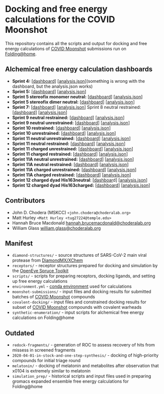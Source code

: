 # Docking and free energy calculations for the COVID Moonshot

This repository contains all the scripts and output for docking and free energy calculations of [COVID Moonshot](https://covid.postera.ai/covid) submissions run on [Folding@home](http://foldingathome.org).

## Alchemical free energy calculation dashboards
* **Sprint 4:** [[dashboard](https://fah-public-data-covid19-moonshot-sprints.s3.us-east-2.amazonaws.com/dashboards/sprint-4/2020-09-06-ugi-tBu-x3110-3v3m-2020-04-Jacobs/index.html)] [[analysis.json](https://fah-public-data-covid19-moonshot-sprints.s3.us-east-2.amazonaws.com/dashboards/sprint-4/2020-09-06-ugi-tBu-x3110-3v3m-2020-04-Jacobs/analysis.json)](something is wrong with the dashboard, but the analysis.json works)
* **Sprint 5:** [[dashboard](https://fah-public-data-covid19-moonshot-sprints.s3.us-east-2.amazonaws.com/dashboards/sprint-5/sprint-5-x12073-monomer-neutral/index.html)] [[analysis.json](https://fah-public-data-covid19-moonshot-sprints.s3.us-east-2.amazonaws.com/dashboards/sprint-5/sprint-5-x12073-monomer-neutral/analysis.json)]
* **Sprint 5 stereofix monomer neutral:** [[dashboard](https://fah-public-data-covid19-moonshot-sprints.s3.us-east-2.amazonaws.com/dashboards/sprint-5/sprint-5-stereofix-x11498-monomer-neutral/index.html)] [[analysis.json](https://fah-public-data-covid19-moonshot-sprints.s3.us-east-2.amazonaws.com/dashboards/sprint-5/sprint-5-stereofix-x11498-monomer-neutral/analysis.json)]
* **Sprint 5 stereofix dimer neutral:** [[dashboard](https://fah-public-data-covid19-moonshot-sprints.s3.us-east-2.amazonaws.com/dashboards/sprint-5/sprint-5-stereofix-x11498-dimer-neutral/index.html)] [[analysis.json](https://fah-public-data-covid19-moonshot-sprints.s3.us-east-2.amazonaws.com/dashboards/sprint-5/sprint-5-stereofix-x11498-dimer-neutral/analysis.json)]
* **Sprint 7:** [[dashboard](https://fah-public-data-covid19-moonshot-sprints.s3.us-east-2.amazonaws.com/dashboards/sprint-7/sprint-7-2021-05-11-stereofilter-P0033-dimer-neutral-restrained/index.html)] [[analysis.json](https://fah-public-data-covid19-moonshot-sprints.s3.us-east-2.amazonaws.com/dashboards/sprint-7/sprint-7-2021-05-11-stereofilter-P0033-dimer-neutral-restrained/analysis.json)]
Sprint 8 neutral restrained: [[dashboard](https://fah-public-data-covid19-moonshot-sprints.s3.us-east-2.amazonaws.com/dashboards/sprint-8/sprint-8-2021-05-30-P0157-dimer-neutral-restrained/index.html)] [[analysis.json](https://fah-public-data-covid19-moonshot-sprints.s3.us-east-2.amazonaws.com/dashboards/sprint-8/sprint-8-2021-05-30-P0157-dimer-neutral-restrained/analysis.json)]
* **Sprint 9 neutral restrained:** [[dashboard](https://fah-public-data-covid19-moonshot-sprints.s3.us-east-2.amazonaws.com/dashboards/sprint-9/sprint-9-2021-06-14-x10959-dimer-neutral-restrained/index.html)] [[analysis.json](https://fah-public-data-covid19-moonshot-sprints.s3.us-east-2.amazonaws.com/dashboards/sprint-9/sprint-9-2021-06-14-x10959-dimer-neutral-restrained/analysis.json)]
* **Sprint 9 neutral unrestrained:** [[dashboard](https://fah-public-data-covid19-moonshot-sprints.s3.us-east-2.amazonaws.com/dashboards/sprint-9/sprint-9-2021-06-14-x10959-dimer-neutral-unrestrained/index.html)] [[analysis.json](https://fah-public-data-covid19-moonshot-sprints.s3.us-east-2.amazonaws.com/dashboards/sprint-9/sprint-9-2021-06-14-x10959-dimer-neutral-unrestrained/analysis.json)]
* **Sprint 10 restrained:** [[dashboard](https://fah-public-data-covid19-moonshot-sprints.s3.us-east-2.amazonaws.com/dashboards/sprint-10/sprint-10-2021-07-26-x10959-dimer-neutral-restrained/index.html)] [[analysis.json](https://fah-public-data-covid19-moonshot-sprints.s3.us-east-2.amazonaws.com/dashboards/sprint-10/sprint-10-2021-07-26-x10959-dimer-neutral-restrained/analysis.json)]
* **Sprint 10 unrestrained:** [[dashboard](https://fah-public-data-covid19-moonshot-sprints.s3.us-east-2.amazonaws.com/dashboards/sprint-10/sprint-10-2021-07-26-x10959-dimer-neutral-unrestrained/index.html)] [[analysis.json](https://fah-public-data-covid19-moonshot-sprints.s3.us-east-2.amazonaws.com/dashboards/sprint-10/sprint-10-2021-07-26-x10959-dimer-neutral-unrestrained/analysis.json)]
* **Sprint 11 neutral unrestrained:** [[dashboard](https://fah-public-data-covid19-moonshot-sprints.s3.us-east-2.amazonaws.com/dashboards/sprint-11/sprint-11-2021-12-26-P1800_0A-dimer-neutral-unrestrained/index.html)] [[analysis.json](https://fah-public-data-covid19-moonshot-sprints.s3.us-east-2.amazonaws.com/dashboards/sprint-11/sprint-11-2021-12-26-P1800_0A-dimer-neutral-unrestrained/analysis.json)]
* **Sprint 11 neutral restrained:** [[dashboard](https://fah-public-data-covid19-moonshot-sprints.s3.us-east-2.amazonaws.com/dashboards/sprint-11/sprint-11-2021-12-26-P1800_0A-dimer-neutral-restrained/index.html)] [[analysis.json](https://fah-public-data-covid19-moonshot-sprints.s3.us-east-2.amazonaws.com/dashboards/sprint-11/sprint-11-2021-12-26-P1800_0A-dimer-neutral-restrained/analysis.json)]
* **Sprint 11 charged unrestrained:** [[dashboard](https://fah-public-data-covid19-moonshot-sprints.s3.us-east-2.amazonaws.com/dashboards/sprint-11/sprint-11-2021-12-26-P1800_0A-dimer-charged-unrestrained/index.html)] [[analysis.json](https://fah-public-data-covid19-moonshot-sprints.s3.us-east-2.amazonaws.com/dashboards/sprint-11/sprint-11-2021-12-26-P1800_0A-dimer-charged-unrestrained/analysis.json)]
* **Sprint 11 charged restrained:** [[dashboard](https://fah-public-data-covid19-moonshot-sprints.s3.us-east-2.amazonaws.com/dashboards/sprint-11/sprint-11-2021-12-26-P1800_0A-dimer-charged-restrained/index.html)] [[analysis.json](https://fah-public-data-covid19-moonshot-sprints.s3.us-east-2.amazonaws.com/dashboards/sprint-11/sprint-11-2021-12-26-P1800_0A-dimer-charged-restrained/analysis.json)]
* **Sprint 11A neutral unrestrained:** [[dashboard](https://fah-public-data-covid19-moonshot-sprints.s3.us-east-2.amazonaws.com/dashboards/sprint-11A/sprint-11A-P1800_0A-dimer-neutral-unrestrained/index.html)] [[analysis.json](https://fah-public-data-covid19-moonshot-sprints.s3.us-east-2.amazonaws.com/dashboards/sprint-11A/sprint-11A-P1800_0A-dimer-neutral-unrestrained/analysis.json)]
* **Sprint 11A neutral restrained:** [[dashboard](https://fah-public-data-covid19-moonshot-sprints.s3.us-east-2.amazonaws.com/dashboards/sprint-11A/sprint-11A-P1800_0A-dimer-neutral-restrained/index.html)] [[analysis.json](https://fah-public-data-covid19-moonshot-sprints.s3.us-east-2.amazonaws.com/dashboards/sprint-11A/sprint-11A-P1800_0A-dimer-neutral-restrained/analysis.json)]
* **Sprint 11A charged unrestrained:** [[dashboard](https://fah-public-data-covid19-moonshot-sprints.s3.us-east-2.amazonaws.com/dashboards/sprint-11A/sprint-11A-P1800_0A-dimer-charged-unrestrained/index.html)] [[analysis.json](https://fah-public-data-covid19-moonshot-sprints.s3.us-east-2.amazonaws.com/dashboards/sprint-11A/sprint-11A-P1800_0A-dimer-charged-unrestrained/analysis.json)]
* **Sprint 11A charged restrained:** [[dashboard](https://fah-public-data-covid19-moonshot-sprints.s3.us-east-2.amazonaws.com/dashboards/sprint-11A/sprint-11A-P1800_0A-dimer-charged-restrained/index.html)] [[analysis.json](https://fah-public-data-covid19-moonshot-sprints.s3.us-east-2.amazonaws.com/dashboards/sprint-11A/sprint-11A-P1800_0A-dimer-charged-restrained/analysis.json)]
* **Sprint 12 charged dyad His163neutral**: [[dashboar](https://fah-public-data-covid19-moonshot-sprints.s3.us-east-2.amazonaws.com/dashboards/sprint-12/sprint-12-P2385_0A-dimer-His41pos-Cys145neg-His163neutral/index.html)d] [[analysis.json](https://fah-public-data-covid19-moonshot-sprints.s3.us-east-2.amazonaws.com/dashboards/sprint-12/sprint-12-P2385_0A-dimer-His41pos-Cys145neg-His163neutral/analysis.json)]
* **Sprint 12 charged dyad His163charged:** [[dashboard](https://fah-public-data-covid19-moonshot-sprints.s3.us-east-2.amazonaws.com/dashboards/sprint-12/sprint-12-P2385_0A-dimer-His41pos-Cys145neg-His163pos/index.html)] [[analysis.json](https://fah-public-data-covid19-moonshot-sprints.s3.us-east-2.amazonaws.com/dashboards/sprint-12/sprint-12-P2385_0A-dimer-His41pos-Cys145neg-His163pos/analysis.json)]

## Contributors

* John D. Chodera (MSKCC) `<john.chodera@choderalab.org>`
* Matt Hurley `<Matt Hurley <tug27224@temple.edu>`
* Hannah Bruce Macdonald <hannah.brucemacdonald@choderalab.org>
* William Glass <william.glass@choderalab.org>


## Manifest
* `diamond-structures/` - source structures of SARS-CoV-2 main viral protease from [DiamondMX/XChem](https://www.diamond.ac.uk/covid-19/for-scientists/Main-protease-structure-and-XChem.html)
* `receptors/` - receptor structures prepared for docking and simulation by the [OpenEye Spruce Toolkit](https://docs.eyesopen.com/toolkits/python/sprucetk/index.html)
* `scripts/` - scripts for preparing receptors, docking ligands, and setting up free energy calculations
* `environment.yml` - [conda environment](https://docs.conda.io/projects/conda/en/latest/user-guide/tasks/manage-environments.html) used for calculations
* `moonshot-submissions/` - input files and docking results for submitted batches of [COVID Moonshot](https://covid.postera.ai/covid) compounds
* `covalent-docking/` - input files and constrained docking results for subset of [COVID Moonshot](https://covid.postera.ai/covid) compounds with covalent warheads
* `synthetic-enumeration/` - input scripts for alchemical free energy calculations on Folding@home

## Outdated
* `redock-fragments/` - generation of ROC to assess recovery of hits from missess in screened fragments
* `2020-04-01-in-stock-and-one-step-synthesis/` - docking of high-priority compounds for initial triage round
* `melatonin/` - docking of melatonin and metabolites after observation that x0104 is extremely similar to melatonin
* `simulation_prep/` - historical scripts and input files used in preparing gromacs expanded ensemble free energy calculations for Folding@home
